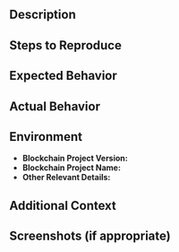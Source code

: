 ## Description

## Steps to Reproduce

## Expected Behavior

## Actual Behavior

## Environment

- **Blockchain Project Version:**
- **Blockchain Project Name:**
- **Other Relevant Details:**

## Additional Context

## Screenshots (if appropriate)
